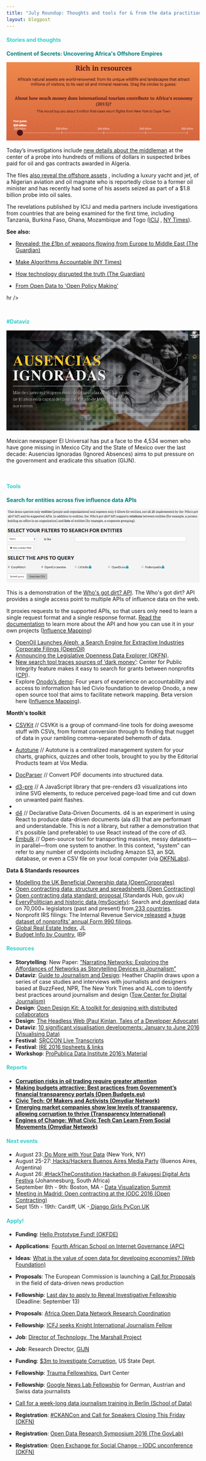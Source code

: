 ```yaml
---
title: "July Roundup: Thoughts and tools for & from the data practitioners"
layout: blogpost
---
```


<h4 class="null"><span style="color: #33cccc;"><strong>Stories and thoughts</strong></span></h4>
<span style="color: #008080;"><strong>Continent of Secrets: Uncovering Africa's Offshore Empires
</strong></span>

<a href="https://africaoffshoregame.icij.org/"><img class="size-full wp-image-716 aligncenter" src="/assets/images/imnews-july1.png" alt="IM News July1"/></a>

Today’s investigations include <a href="https://panamapapers.icij.org/20160725-natural-resource-africa-offshore.html">new details about the middleman</a> at the center of a probe into hundreds of millions of dollars in suspected bribes paid for oil and gas contracts awarded in Algeria.

The files <a href="https://panamapapers.icij.org/20160725-nigeria-oil-mogul.html">also reveal the offshore assets</a> , including a luxury yacht and jet, of a Nigerian aviation and oil magnate who is reportedly close to a former oil minister and has recently had some of his assets seized as part of a $1.8 billion probe into oil sales.

The revelations published by ICIJ and media partners include investigations from countries that are being examined for the first time, including Tanzania, Burkina Faso, Ghana, Mozambique and Togo (<a href="https://africaoffshoregame.icij.org/">ICIJ</a> , <a href="http://www.nytimes.com/2016/07/25/world/americas/panama-papers-reveal-wide-use-of-shell-companies-by-african-officials.html?em_pos=large&emc=edit_nn_20160725&nl=morning-briefing&nlid=73308065&_r=1">NY Times</a>).

<strong>See also:</strong>
<ul>
 	<li dir="ltr">
<p dir="ltr"><a href="https://www.theguardian.com/world/2016/jul/27/weapons-flowing-eastern-europe-middle-east-revealed-arms-trade-syria">Revealed: the £1bn of weapons flowing from Europe to Middle East (The Guardian)</a></p>
</li>
 	<li dir="ltr">
<p dir="ltr"><a href="http://www.nytimes.com/2016/08/01/opinion/make-algorithms-accountable.html?_r=1">Make Algorithms Accountable (NY Times)
</a></p>
</li>
 	<li dir="ltr">
<p dir="ltr"><a href="https://www.theguardian.com/media/2016/jul/12/how-technology-disrupted-the-truth?curator=MediaREDEF">How technology disrupted the truth (The Guardian)</a></p>
</li>
 	<li dir="ltr">
<p dir="ltr"><a href="http://www.resourcegovernance.org/blog/open-data-open-policy-making">From Open Data to 'Open Policy Making'</a></p>
</li>
</ul>

hr />

&nbsp;

<p dir="ltr"><span style="color: #33cccc;"><strong>#Dataviz</strong></span></p>

<a href="http://data.eluniversal.com.mx/ausencias-ignoradas/laberintos-ausencia.html"><img class="size-full wp-image-716 aligncenter" src="/assets/images/imnews-july2.gif" alt="IM News July2"/></a>

Mexican newspaper El Universal has put a face to the 4,534 women who have gone missing in Mexico City and the State of Mexico over the last decade: Ausencias Ignoradas (Ignored Absences) aims to put pressure on the government and eradicate this situation (GIJN).

&nbsp;

<h4 class="null"><span style="color: #33cccc;"><strong>Tools</strong></span></h4>
<span style="color: #008080;"><strong>Search for entities across five influence data APIs 
</strong></span>

<a href="http://www.influencemapping.org/work/whosgotdirt/demo/"><img class="size-full wp-image-716 aligncenter" src="/assets/images/imnews-july3.png" alt="IM News July3"/></a>

This is a demonstration of the <a href="https://influencemapping.github.io/whos_got_dirt-server/">Who's got dirt? API</a>. The Who's got dirt? API provides a single access point to multiple APIs of influence data on the web.

It proxies requests to the supported APIs, so that users only need to learn a single request format and a single response format. <a href="https://influencemapping.github.io/whos_got_dirt-server/">Read the documentation</a> to learn more about the API and how you can use it in your own projects (<a href="http://www.influencemapping.org/work/whosgotdirt/demo/" target="_blank">Influence Mapping</a>)

<ul>
 	<li><a href="http://openoil.net/2016/08/04/press-release-openoil-launches-aleph-a-search-engine-for-extractive-industries-corporate-filings-2/">OpenOil Launches Aleph, a Search Engine for Extractive Industries Corporate Filings (OpenOil)</a></li>
 	<li><a href="https://blog.okfn.org/2016/07/08/announcing-the-legislative-openness-data-explorer/">Announcing the Legislative Openness Data Explorer (OKFN)</a>.</li>
 	<li><a href="https://www.publicintegrity.org/2016/08/03/20027/new-search-tool-traces-sources-dark-money">New search tool traces sources of ‘dark money’</a>: Center for Public Integrity feature makes it easy to search for grants between nonprofits (<a href="https://www.publicintegrity.org/2016/08/03/20027/new-search-tool-traces-sources-dark-money">CPI</a>).</li>
 	<li dir="ltr">Explore <a href="https://onodo.org/demo">Onodo’s demo</a>: Four years of experience on accountability and access to information has led Civio foundation to develop Onodo, a new open source tool that aims to facilitate network mapping. Beta version here (<a href="http://www.influencemapping.org/blog/2016/04/30/onodo.html">Influence Mapping</a>).</li>
</ul>



<strong>Month's toolkit</strong>

<ul>
 	<li><a href="http://code4sa.us8.list-manage.com/track/click?u=11977a67604b965526b63ee6e&amp;id=89dd1e6db2&amp;e=fec4f8f30f">CSVKit</a> // CSVKit is a group of command-line tools for doing awesome stuff with CSVs, from format conversion through to finding that nugget of data in your rambling comma-separated behemoth of data.</li>
 	<li dir="ltr">
<p dir="ltr"><a href="https://github.com/voxmedia/autotune" target="_blank">Autotune</a> // Autotune is a centralized management system for your charts, graphics, quizzes and other tools, brought to you by the Editorial Products team at Vox Media.</p>
</li>
 	<li dir="ltr">
<p dir="ltr"><a href="https://docparser.com/">DocParser</a> // Convert PDF documents into structured data.</p>
</li>
 	<li><a href="https://github.com/fivethirtyeight/d3-pre" target="_blank">d3-pre</a> // A JavaScript library that pre-renders d3 visualizations into inline SVG elements, to reduce perceived page-load time and cut down on unwanted paint flashes.</li>
 	<li></li>
 	<li><a href="https://d4.js.org/" target="_blank">d4</a> // Declarative Data-Driven Documents. d4 is an experiment in using React to produce data-driven documents (ala d3) that are performant and understandable. This is <em>not</em> a library, but rather a demonstration that it's possible (and preferable) to use React instead of the core of d3.</li>
 	<li><a href="http://www.embulk.org/">Embulk</a> // Open-source tool for transporting massive, messy datasets—in parallel—from one system to another. In this context, “system” can refer to any number of endpoints including Amazon S3, an SQL database, or even a CSV file on your local computer (via <a href="http://okfnlabs.org/blog/2016/08/04/embulk.html" target="_blank">OKFNLabs</a>).</li>
</ul>

<strong>Data & Standards resources</strong>

<ul dir="ltr">
 	<li><a href="https://blog.opencorporates.com/2016/08/02/modelling-the-uk-beneficial-ownership-data/">Modelling the UK Beneficial Ownership data (OpenCorporates)</a></li>
 	<li><a href="http://www.open-contracting.org/2016/08/08/open-contracting-data-structure-spreadsheets/">Open contracting data: structure and spreadsheets (Open Contracting)</a></li>
 	<li><a href="https://standards.data.gov.uk/proposal/open-contracting-data-standard-proposal">Open contracting data standard: proposal </a>(Standards Hub, gov.uk)</li>
 	<li><a href="https://www.mysociety.org/2016/07/15/everypolitician-and-historic-data/">EveryPolitician and historic data (mySociety)</a>: Search and<a href="http://mail01.tinyletterapp.com/data-is-plural/data-is-plural-2016-06-15-edition/5476921-docs.everypolitician.org/repo_structure.html?c=43fa5bfb-f797-4a76-bc72-7250b0400974"> download</a> data on 70,000+ legislators (past and present) from<a href="http://mail01.tinyletterapp.com/data-is-plural/data-is-plural-2016-06-15-edition/5476925-everypolitician.org/countries.html?c=43fa5bfb-f797-4a76-bc72-7250b0400974"> 233 countries</a>.</li>
 	<li>Nonprofit IRS filings: The Internal Revenue Service<a href="http://mail01.tinyletterapp.com/data-is-plural/data-is-plural-2016-06-22-edition/5535141-www.irs.gov/uac/newsroom/irs-makes-electronically-filed-form-990-data-available-in-new-format?c=43fa5bfb-f797-4a76-bc72-7250b0400974"> released</a> a<a href="http://mail01.tinyletterapp.com/data-is-plural/data-is-plural-2016-06-22-edition/5535145-aws.amazon.com/public-data-sets/irs-990/?c=43fa5bfb-f797-4a76-bc72-7250b0400974"> huge dataset of nonprofits’ annual Form 990 filings</a>.</li>
 	<li><a href="http://www.jll.com/GRETI">Global Real Estate Index</a>, JL</li>
 	<li><a href="http://www.internationalbudget.org/budget-work-by-country/findgroup/">Budget Info by Country</a>, IBP</li>
</ul>

<h4 class="null"><span style="color: #33cccc;"><strong>Resources</strong></span></h4>
<ul dir="ltr">
 	<li><strong>Storytelling</strong>: New Paper: <a href="http://jonathangray.org/2016/07/07/narrating-networks/">“Narrating Networks: Exploring the Affordances of Networks as Storytelling Devices in Journalism”</a></li>
 	<li><strong>Dataviz</strong>: <a href="https://www.gitbook.com/book/towcenter/guide-to-journalism-and-design/details">Guide to Journalism and Design</a>: Heather Chaplin draws upon a series of case studies and interviews with journalists and designers based at BuzzFeed, NPR, The New York Times and AL.com to identify best practices around journalism and design (<a href="https://www.gitbook.com/@towcenter">Tow Center for Digital Journalis</a><a href="https://www.gitbook.com/@towcenter" target="_blank">m)</a></li>
 	<li><strong>Design</strong>: <a href="https://bocoup.com/weblog/open-design-kit-a-toolkit-for-designing-with-distributed-collaborators">Open Design Kit: A toolkit for designing with distributed collaborators</a></li>
 	<li><strong>Design</strong>: <a href="https://paul.kinlan.me/the-headless-web/">The Headless Web (Paul Kinlan, Tales of a Developer Advocate)</a></li>
 	<li><strong>Dataviz</strong>: <a href="http://www.visualisingdata.com/2016/07/10-significant-visualisation-developments-january-june-2016/">10 significant visualisation developments: January to June 2016 (Visualising Data</a><a href="http://www.visualisingdata.com/2016/07/10-significant-visualisation-developments-january-june-2016/" target="_blank">)</a></li>
 	<li><strong>Festival</strong>: <a href="http://srccon.aloft.nu/">SRCCON Live Transcripts</a></li>
 	<li><strong>Festival</strong>: <a href="http://www.ire.org/conferences/ire-2016/tipsheets-and-links/#GIJNtools">IRE 2016 tipsheets &amp; links</a></li>
 	<li><strong>Workshop</strong>: <a href="https://projects.propublica.org/graphics/data-institute-2016">ProPublica Data Institute 2016’s Material</a></li>
</ul>


<h4 class="null"><span style="color: #33cccc;"><strong>Reports</strong></span></h4>
<ul>
 	<li><strong><a href="http://www.fcpablog.com/blog/2016/7/19/new-report-corruption-risks-in-oil-trading-require-greater-a.html#sthash.VAy3BSFR.dpuf">Corruption risks in oil trading require greater attention</a></strong></li>
 	<li><strong><a href="http://openbudgets.eu/resources/2016/07/11/making-budgets-attractive/">Making budgets attractive: Best practices from Government’s financial transparency portals (Open Budgets.eu)</a></strong></li>
 	<li><strong><a href="https://medium.com/positive-returns/civic-tech-of-makers-and-activists-b7428b4eb67#.ve87wy7uz">Civic Tech: Of Makers and Activists (Omydiar Network)</a></strong></li>
 	<li><strong><a href="https://www.transparency.org/news/pressrelease/emerging_market_companies_show_low_levels_of_transparency_allowing_corrupti">Emerging market companies show low levels of transparency, allowing corruption to thrive (Transparency International)</a></strong></li>
 	<li><strong><a href="http://enginesofchange.omidyar.com/docs/OmidyarEnginesOfChange.pdf">Engines of Change: What Civic Tech Can Learn From Social Movements (Omydiar Network)</a></strong></li>
</ul>

<h4 class="null"><span style="color: #33cccc;"><strong>Next events</strong></span></h4>
<ul dir="ltr">
 	<li>August 23:<a href="https://www.eventbrite.com/e/do-more-with-your-data-tickets-26661138182"> Do More with Your Data</a> (New York, NY)</li>
 	<li>August 25-27:<a href="http://mediaparty.info/"> Hacks/Hackers Buenos Aires Media Party</a> (Buenos Aires, Argentina)</li>
 	<li>August 26:<a href="http://www.meetup.com/HacksHackersAfrica/events/233115177/"> #HackTheConstitutio­n Hackathon @ Fakugesi Digital Arts Festiva</a> (Johannesburg, South Africa)</li>
 	<li>September 8th - 9th: Boston, MA -
<a href="http://womenwhocode.us7.list-manage.com/track/click?u=e75be710ba1a2eb0df9d82ca4&amp;id=399c5cc607&amp;e=0eeb430e85">Data Visualization Summit</a></li>
 	<li><a href="http://www.open-contracting.org/2016/07/21/meeting-madrid-open-contracting-iodc-2016/">Meeting in Madrid: Open contracting at the IODC 2016 (Open Contracting)</a></li>
 	<li>Sept 15th - 19th: Cardiff, UK -<a href="http://womenwhocode.us7.list-manage1.com/track/click?u=e75be710ba1a2eb0df9d82ca4&amp;id=f2ab95013e&amp;e=0eeb430e85"> Django Girls PyCon UK</a></li>
</ul>


<h4 class="null"><span style="color: #33cccc;"><strong>Apply!</strong></span></h4>
<ul>
 	<li dir="ltr">
<p dir="ltr"><strong>Funding</strong>: <a href="https://okfn.de/en/blog/2016/08/prototypefund-launch/">Hello Prototype Fund! (OKFDE)</a></p>
</li>
 	<li dir="ltr">
<p dir="ltr"><strong>Applications</strong>: <a href="https://www.apc.org/en/news/call-applications-fourth-african-school-internet-g" target="_blank">F</a><a href="https://www.apc.org/en/news/call-applications-fourth-african-school-internet-g">ourth African School on Internet Governance (APC)</a></p>
</li>
 	<li dir="ltr">
<p dir="ltr"><strong>Ideas</strong>: <a href="http://webfoundation.org/2016/07/call-for-ideas-what-is-the-value-of-open-data-for-developing-economies/">What is the value of open data for developing economies? (Web Foundation)</a></p>
</li>
 	<li dir="ltr">
<p dir="ltr"><strong>Proposals</strong>: The European Commission is launching a <a href="http://datadrivenjournalism.net/news_and_analysis/call_for_proposals_in_the_field_of_data_driven_journalism#When:23:17:40Z">Call for Proposals</a> in the field of data-driven news production</p>
</li>
 	<li dir="ltr">
<p dir="ltr"><strong>Fellowship</strong>: <a href="https://www.revealnews.org/job-opportunities/reveal-investigative-fellowship/">Last day to apply to Reveal Investigative Fellowship</a> (Deadline: September 13)</p>
</li>
 	<li dir="ltr">
<p dir="ltr"><strong>Proposals</strong>: <a href="http://od4d.com/call-for-proposals-africa-open-data-network-regional-coordination/">Africa Open Data Network Research Coordination</a></p>
</li>
 	<li dir="ltr">
<p dir="ltr"><strong>Fellowship</strong>: <a href="http://www.icfj.org/fellowships-openings" target="_blank">ICFJ seeks Knight International Journalism Fellow</a></p>
</li>
 	<li dir="ltr">
<p dir="ltr"><strong>Job</strong>: <a href="https://www.themarshallproject.org/jobs/director-of-technology#.uosgXf3vN">Director of Technology, The Marshall Project</a></p>
</li>
 	<li dir="ltr">
<p dir="ltr"><strong>Job</strong>: Research Director, <a href="http://gijn.org/help-gijn-build-a-global-network/">GIJN</a></p>
</li>
 	<li dir="ltr">
<p dir="ltr"><strong>Funding</strong>: <a href="http://www.state.gov/j/drl/p/260077.htm">$3m to Investigate Corruption</a>, US State Dept.</p>
</li>
 	<li dir="ltr">
<p dir="ltr"><strong>Fellowship</strong>: <a href="http://dartcenter.org/resources/applications-open-ochberg-fellowship">Trauma Fellowships</a>, Dart Center</p>
</li>
 	<li dir="ltr">
<p dir="ltr"><strong>Fellowship</strong>: <a href="https://newslab.withgoogle.com/fellowship-de">Google News Lab Fellowship</a> for German, Austrian and Swiss data journalists</p>
</li>
 	<li dir="ltr">
<p dir="ltr"><a href="http://schoolofdata.org/2016/08/18/call-for-a-week-long-data-journalism-training-in-berlin/">Call for a week-long data journalism training in Berlin (School of Data)</a></p>
</li>
 	<li dir="ltr">
<p dir="ltr"><strong>Registration</strong>: <a href="http://ckan.org/2016/08/18/registration-open-for-ckancon-and-call-for-speakers-closing-this-friday/">#CKANCon and Call for Speakers Closing This Friday (OKFN)</a></p>
</li>
 	<li dir="ltr">
<p dir="ltr"><strong>Registration</strong>: <a href="http://thegovlab.org/registration-open-open-data-research-symposium-2016/">Open Data Research Symposium 2016 (The GovLab)</a></p>
</li>
 	<li dir="ltr"><strong>Registration</strong>: <a href="https://blog.okfn.org/2016/08/08/registration-to-the-open-exchange-for-social-change-iodc-unconference-is-now-open/">Open Exchange for Social Change – IODC unconference (OKFN)</a></li>
</ul>




